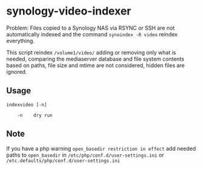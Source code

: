 # synology-video-indexer

Problem: Files copied to a Synology NAS via RSYNC or SSH are not automatically indexed and the command `synoindex -R video` reindex everything.

This script reindex `/volume1/video/` adding or removing only what is needed, comparing the mediaserver database and file system contents based on paths, file size and mtime are not considered, hidden files are ignored.

## Usage

```
indexvideo [-n]

	-n    dry run
```

## Note

If you have a php warning `open_basedir restriction in effect` add needed paths to `open_basedir` in `/etc/php/conf.d/user-settings.ini` or `/etc.defaults/php/conf.d/user-settings.ini`

